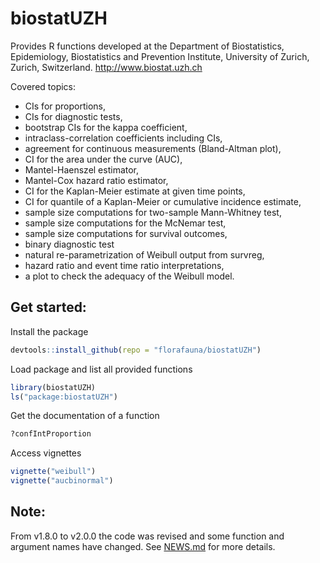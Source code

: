# biostatUZH

Provides R functions developed at the Department of Biostatistics,
Epidemiology, Biostatistics and Prevention Institute,
University of Zurich, Zurich, Switzerland.
http://www.biostat.uzh.ch


Covered topics:
* CIs for proportions,
* CIs for diagnostic tests,
* bootstrap CIs for the kappa coefficient,
* intraclass-correlation coefficients including CIs,
* agreement for continuous measurements (Bland-Altman plot),
* CI for the area under the curve (AUC),
* Mantel-Haenszel estimator,
* Mantel-Cox hazard ratio estimator,
* CI for the Kaplan-Meier estimate at given time points,
* CI for quantile of a Kaplan-Meier or cumulative incidence estimate,
* sample size computations for two-sample Mann-Whitney test,
* sample size computations for the McNemar test,
* sample size computations for survival outcomes, 
* binary diagnostic test
* natural re-parametrization of Weibull output from survreg,
* hazard ratio and event time ratio interpretations,
* a plot to check the adequacy of the Weibull model.

## Get started:

Install the package
```r
devtools::install_github(repo = "florafauna/biostatUZH")
```

Load package and list all provided functions
```r
library(biostatUZH)
ls("package:biostatUZH")
```

Get the documentation of a function
```r
?confIntProportion
```

Access vignettes
```r
vignette("weibull")
vignette("aucbinormal")
```

## Note:
From v1.8.0 to v2.0.0 the code was revised and some function
and argument names have changed.
See [NEWS.md](NEWS.md) for more details. 